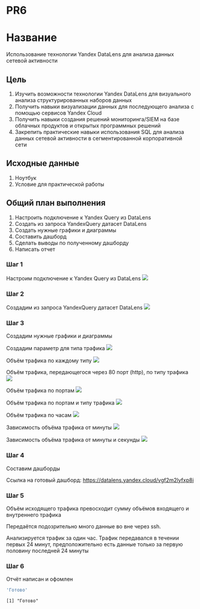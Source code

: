 # PR6


# Название

Использование технологии Yandex DataLens для анализа данных сетевой
активности

## Цель

1.  Изучить возможности технологии Yandex DataLens для визуального
    анализа структурированных наборов данных
2.  Получить навыки визуализации данных для последующего анализа с
    помощью сервисов Yandex Cloud
3.  Получить навыки создания решений мониторинга/SIEM на базе облачных
    продуктов и открытых программных решений
4.  Закрепить практические навыки использования SQL для анализа данных
    сетевой активности в сегментированной корпоративной сети

## Исходные данные

1.  Ноутбук
2.  Условие для практической работы

## Общий план выполнения

1.  Настроить подключение к Yandex Query из DataLens
2.  Создать из запроса YandexQuery датасет DataLens
3.  Создать нужные графики и диаграммы
4.  Составить дашборд
5.  Сделать выводы по полученному дашборду
6.  Написать отчет

### Шаг 1

Настроим подключение к Yandex Query из DataLens ![](img/1.png)

### Шаг 2

Создадим из запроса YandexQuery датасет DataLens ![](img/2.png)

### Шаг 3

Создадим нужные графики и диаграммы

Создадим параметр для типа трафика ![](img/3.png)

Объём трафика по каждому типу ![](img/4.png)

Объём трафика, передающегося через 80 порт (http), по типу трафика
![](img/5.png)

Объём трафика по портам ![](img/6.png)

Объём трафика по портам и типу трафика ![](img/7.png)

Объём трафика по часам ![](img/10.png)

Зависимость объёма трафика от минуты ![](img/8.png)

Зависимость объёма трафика от минуты и секунды ![](img/9.png)

### Шаг 4

Составим дашборды

Ссылка на готовый дашборд: https://datalens.yandex.cloud/vgf2m2lyfxp8i

### Шаг 5

Объём исходящего трафика превосходит сумму объёмов входящего и
внутреннего трафика

Передаётся подозрительно много данные во вне через ssh.

Анализируется трафик за один час. Трафик передавался в течении первых 24
минут, предположительно есть данные только за первую половину последней
24 минуты

### Шаг 6

Отчёт написан и офомлен

``` r
'Готово'
```

    [1] "Готово"
